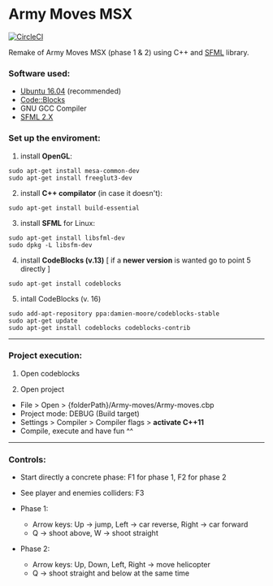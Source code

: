 # Army Moves MSX 
[![CircleCI](https://circleci.com/gh/AllRacs/Army-moves/tree/master.svg?style=svg)](https://circleci.com/gh/AllRacs/Army-moves/tree/master)

Remake of Army Moves MSX (phase 1 & 2) using C++ and [SFML](https://www.sfml-dev.org/) library.

### Software used:

* [Ubuntu 16.04](https://www.ubuntu.com/) (recommended)
* [Code::Blocks](http://www.codeblocks.org/)
* GNU GCC Compiler
* [SFML 2.X](https://www.sfml-dev.org/)

### Set up the enviroment:

1. install **OpenGL**:
 ```
 sudo apt-get install mesa-common-dev
 sudo apt-get install freeglut3-dev
 ```

2. install **C++ compilator** (in case it doesn't):
 ```
 sudo apt-get install build-essential
 ```

3. install **SFML** for Linux:
 ```
 sudo apt-get install libsfml-dev
 sudo dpkg -L libsfm-dev
 ```

4. install **CodeBlocks (v.13)** [ if a **newer version** is wanted go to point 5 directly ]
 ```
 sudo apt-get install codeblocks
 ```

5. intall CodeBlocks (v. 16)
 ```
 sudo add-apt-repository ppa:damien-moore/codeblocks-stable
 sudo apt-get update
 sudo apt-get install codeblocks codeblocks-contrib
 ```

---

### Project execution:

1. Open codeblocks

2. Open project
 - File > Open > {folderPath}/Army-moves/Army-moves.cbp
 - Project mode: DEBUG (Build target)
 - Settings > Compiler > Compiler flags > **activate C++11**
 - Compile, execute and have fun ^^

---

### Controls:
 - Start directly a concrete phase: F1 for phase 1, F2 for phase 2
 - See player and enemies colliders: F3

 - Phase 1:
   - Arrow keys: Up -> jump, Left -> car reverse, Right -> car forward
   - Q -> shoot above, W -> shoot straight

 - Phase 2:
   - Arrow keys: Up, Down, Left, Right -> move helicopter
   - Q -> shoot straight and below at the same time


